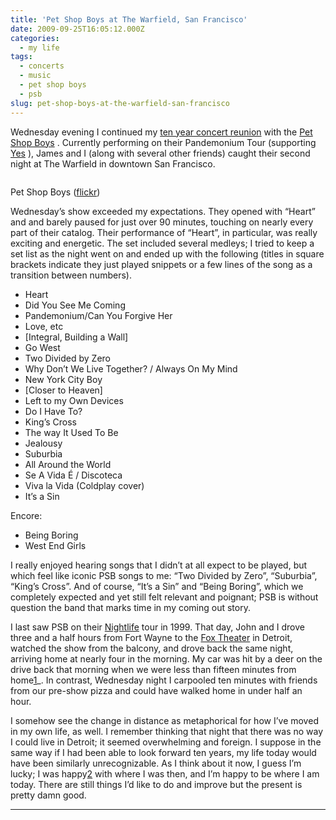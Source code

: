 ```yaml
---
title: 'Pet Shop Boys at The Warfield, San Francisco'
date: 2009-09-25T16:05:12.000Z
categories:
  - my life
tags:
  - concerts
  - music
  - pet shop boys
  - psb
slug: pet-shop-boys-at-the-warfield-san-francisco
---
```

Wednesday evening I continued my [ten year concert reunion][1]  with the [Pet Shop Boys][2] . Currently performing on their Pandemonium Tour (supporting [Yes][3] ), James and I (along with several other friends) caught their second night at The Warfield in downtown San Francisco.

<div class="figure">
  <img alt="" src="http://farm4.static.flickr.com/3448/3949243621_f53c1195b1.jpg" />

  <p class="caption">
    Pet Shop Boys (<a class="reference external" href="http://www.flickr.com/photos/nathan_y/3949243621/">flickr</a>)
  </p>
</div>

Wednesday’s show exceeded my expectations. They opened with “Heart” and and barely paused for just over 90 minutes, touching on nearly every part of their catalog. Their performance of “Heart”, in particular, was really exciting and energetic. The set included several medleys; I tried to keep a set list as the night went on and ended up with the following (titles in square brackets indicate they just played snippets or a few lines of the song as a transition between numbers).

<ul class="simple">
  <li>
    Heart
  </li>
  <li>
    Did You See Me Coming
  </li>
  <li>
    Pandemonium/Can You Forgive Her
  </li>
  <li>
    Love, etc
  </li>
  <li>
    [Integral, Building a Wall]
  </li>
  <li>
    Go West
  </li>
  <li>
    Two Divided by Zero
  </li>
  <li>
    Why Don’t We Live Together? / Always On My Mind
  </li>
  <li>
    New York City Boy
  </li>
  <li>
    [Closer to Heaven]
  </li>
  <li>
    Left to my Own Devices
  </li>
  <li>
    Do I Have To?
  </li>
  <li>
    King’s Cross
  </li>
  <li>
    The way It Used To Be
  </li>
  <li>
    Jealousy
  </li>
  <li>
    Suburbia
  </li>
  <li>
    All Around the World
  </li>
  <li>
    Se A Vida É / Discoteca
  </li>
  <li>
    Viva la Vida (Coldplay cover)
  </li>
  <li>
    It’s a Sin
  </li>
</ul>

Encore:

<ul class="simple">
  <li>
    Being Boring
  </li>
  <li>
    West End Girls
  </li>
</ul>

I really enjoyed hearing songs that I didn’t at all expect to be played, but which feel like iconic <span class="caps">PSB</span> songs to me: “Two Divided by Zero”, “Suburbia”, “King’s Cross”. And of course, “It’s a Sin” and “Being Boring”, which we completely expected and yet still felt relevant and poignant; <span class="caps">PSB</span> is without question the band that marks time in my coming out story.

I last saw <span class="caps">PSB</span> on their [Nightlife][4]  tour in 1999. That day, John and I drove three and a half hours from Fort Wayne to the [Fox Theater][5]  in Detroit, watched the show from the balcony, and drove back the same night, arriving home at nearly four in the morning. My car was hit by a deer on the drive back that morning when we were less than fifteen minutes from home[1]_. In contrast, Wednesday night I carpooled ten minutes with friends from our pre-show pizza and could have walked home in under half an hour.

I somehow see the change in distance as metaphorical for how I’ve moved in my own life, as well. I remember thinking that night that there was no way I could live in Detroit; it seemed overwhelming and foreign. I suppose in the same way if I had been able to look forward ten years, my life today would have been similarly unrecognizable. As I think about it now, I guess I’m lucky; I was happy[2] with where I was then, and I’m happy to be where I am today. There are still things I’d like to do and improve but the present is pretty damn good.

<hr class="docutils" />



 [1]: http://yergler.net/blog/2009/07/19/tori-amos-at-the-paramount-oakland/
 [2]: http://en.wikipedia.org/Pet_Shop_Boys
 [3]: http://en.wikipedia.org/wiki/Yes_%28Pet_Shop_Boys_album%29
 [4]: http://en.wikipedia.org/wiki/Nightlife_%28Pet_Shop_Boys_album%29
 [5]: http://en.wikipedia.org/wiki/Fox_Theatre_%28Detroit,_Michigan%29
